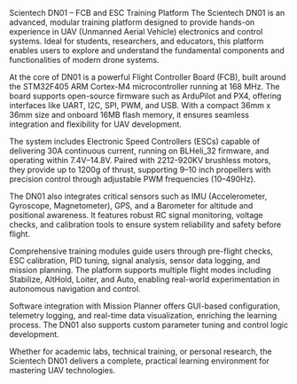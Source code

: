 Scientech DN01 – FCB and ESC Training Platform
The Scientech DN01 is an advanced, modular training platform designed to provide hands-on experience in UAV (Unmanned Aerial Vehicle) electronics and control systems. Ideal for students, researchers, and educators, this platform enables users to explore and understand the fundamental components and functionalities of modern drone systems.

At the core of DN01 is a powerful Flight Controller Board (FCB), built around the STM32F405 ARM Cortex-M4 microcontroller running at 168 MHz. The board supports open-source firmware such as ArduPilot and PX4, offering interfaces like UART, I2C, SPI, PWM, and USB. With a compact 36mm x 36mm size and onboard 16MB flash memory, it ensures seamless integration and flexibility for UAV development.

The system includes Electronic Speed Controllers (ESCs) capable of delivering 30A continuous current, running on BLHeli_32 firmware, and operating within 7.4V–14.8V. Paired with 2212-920KV brushless motors, they provide up to 1200g of thrust, supporting 9–10 inch propellers with precision control through adjustable PWM frequencies (10–490Hz).

The DN01 also integrates critical sensors such as IMU (Accelerometer, Gyroscope, Magnetometer), GPS, and a Barometer for altitude and positional awareness. It features robust RC signal monitoring, voltage checks, and calibration tools to ensure system reliability and safety before flight.

Comprehensive training modules guide users through pre-flight checks, ESC calibration, PID tuning, signal analysis, sensor data logging, and mission planning. The platform supports multiple flight modes including Stabilize, AltHold, Loiter, and Auto, enabling real-world experimentation in autonomous navigation and control.

Software integration with Mission Planner offers GUI-based configuration, telemetry logging, and real-time data visualization, enriching the learning process. The DN01 also supports custom parameter tuning and control logic development.

Whether for academic labs, technical training, or personal research, the Scientech DN01 delivers a complete, practical learning environment for mastering UAV technologies.

